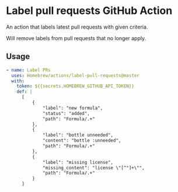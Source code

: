 # Label pull requests GitHub Action

An action that labels latest pull requests with given criteria.

Will remove labels from pull requests that no longer apply.

## Usage

```yaml
- name: Label PRs
  uses: Homebrew/actions/label-pull-requests@master
  with:
    token: ${{secrets.HOMEBREW_GITHUB_API_TOKEN}}
    def: |
      [
          {
              "label": "new formula",
              "status": "added",
              "path": "Formula/.+"
          },
          {
              "label": "bottle unneeded",
              "content": "bottle :unneeded",
              "path": "Formula/.+"
          },
          {
              "label": "missing license",
              "missing_content": "license \"[^"]+\"",
              "path": "Formula/.+"
          }
      ]
```
